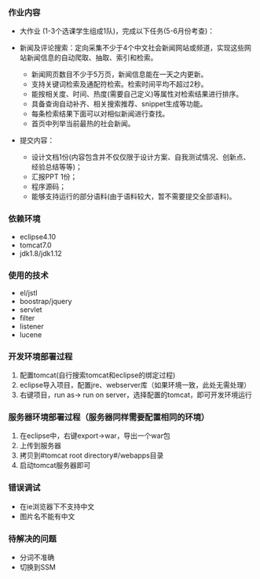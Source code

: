 ### 作业内容
+  大作业 (1-3个选课学生组成1队)，完成以下任务(5-6月份考查)：

+ 新闻及评论搜索：定向采集不少于4个中文社会新闻网站或频道，实现这些网站新闻信息的自动爬取、抽取、索引和检索。
	+ 新闻网页数目不少于5万页，新闻信息能在一天之内更新。
	+ 支持关键词检索及通配符检索。检索时间平均不超过2秒。
	+ 能按相关度、时间、热度(需要自己定义)等属性对检索结果进行排序。
	+ 具备查询自动补齐、相关搜索推荐、snippet生成等功能。
	+ 每条检索结果下面可以对相似新闻进行查找。
	+ 首页中列举当前最热的社会新闻。
+ 提交内容：
	+ 设计文档1份(内容包含并不仅仅限于设计方案、自我测试情况、创新点、经验总结等等)；
	+ 汇报PPT 1份；
	+ 程序源码；
	+ 能够支持运行的部分语料(由于语料较大，暂不需要提交全部语料)。

### 依赖环境
+ eclipse4.10
+ tomcat7.0
+ jdk1.8/jdk1.12

### 使用的技术
+ el/jstl
+ boostrap/jquery
+ servlet
+ filter
+ listener
+ lucene

### 开发环境部署过程
1. 配置tomcat(自行搜索tomcat和eclipse的绑定过程)
2. eclipse导入项目，配置jre、webserver库（如果环境一致，此处无需处理）
3. 右键项目，run as-> run on server，选择配置的tomcat，即可开发环境运行

### 服务器环境部署过程（服务器同样需要配置相同的环境）
1. 在eclipse中，右键export->war，导出一个war包
2. 上传到服务器
3. 拷贝到#tomcat root directory#/webapps目录
4. 启动tomcat服务器即可


### 错误调试
+ 在ie浏览器下不支持中文
+ 图片名不能有中文

### 待解决的问题
+ 分词不准确
+ 切换到SSM


